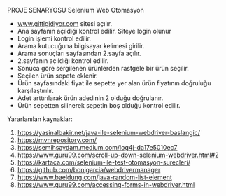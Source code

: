 PROJE SENARYOSU
Selenium Web Otomasyon

- www.gittigidiyor.com sitesi açılır.
- Ana sayfanın açıldığı kontrol edilir. Siteye login olunur
- Login işlemi kontrol edilir.
- Arama kutucuğuna bilgisayar kelimesi girilir.
- Arama sonuçları sayfasından 2.sayfa açılır.
- 2.sayfanın açıldığı kontrol edilir.
- Sonuca göre sergilenen ürünlerden rastgele bir ürün seçilir.
- Seçilen ürün sepete eklenir.
- Ürün sayfasındaki fiyat ile sepette yer alan ürün fiyatının doğruluğu karşılaştırılır.
- Adet arttırılarak ürün adedinin 2 olduğu doğrulanır.
- Ürün sepetten silinerek sepetin boş olduğu kontrol edilir.

Yararlanılan kaynaklar:
1) https://yasinalbakir.net/java-ile-selenium-webdriver-baslangic/
2) https://mvnrepository.com/
3) https://semihsaydam.medium.com/log4j-da17e5010ec7
4) https://www.guru99.com/scroll-up-down-selenium-webdriver.html#2
5) https://kartaca.com/selenium-ile-test-otomasyon-surecleri/
6) https://github.com/bonigarcia/webdrivermanager
7) https://www.baeldung.com/java-random-list-element
8) https://www.guru99.com/accessing-forms-in-webdriver.html
